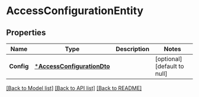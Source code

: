 # AccessConfigurationEntity

## Properties
Name | Type | Description | Notes
------------ | ------------- | ------------- | -------------
**Config** | [***AccessConfigurationDto**](AccessConfigurationDTO.md) |  | [optional] [default to null]

[[Back to Model list]](../README.md#documentation-for-models) [[Back to API list]](../README.md#documentation-for-api-endpoints) [[Back to README]](../README.md)


